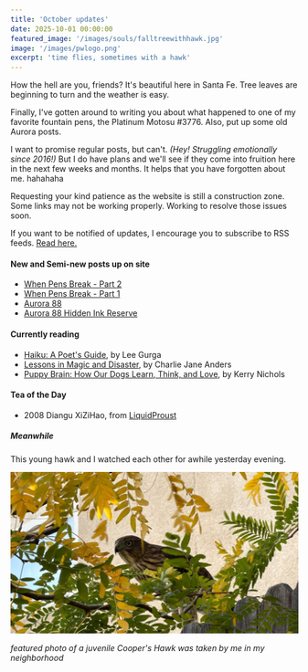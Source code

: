 ```yaml
---
title: 'October updates'
date: 2025-10-01 00:00:00
featured_image: '/images/souls/falltreewithhawk.jpg'
image: '/images/pwlogo.png'
excerpt: 'time flies, sometimes with a hawk'
---
```


How the hell are you, friends? It's beautiful here in Santa Fe. Tree leaves are beginning to turn and the weather is easy.

Finally, I've gotten around to writing you about what happened to one of my favorite fountain pens, the Platinum Motosu #3776. Also, put up some old Aurora posts.

I want to promise regular posts, but can't. <em>(Hey! Struggling emotionally since 2016!)</em> But I do have plans and we'll see if they come into fruition here in the next few weeks and months. It helps that you have forgotten about me. hahahaha

Requesting your kind patience as the website is still a construction zone. Some links may not be working properly. Working to resolve those issues soon.

If you want to be notified of updates, I encourage you to subscribe to RSS feeds. [Read here.](/subscriberss)

#### New and Semi-new posts up on site
- [When Pens Break - Part 2]( /pens/tale-of-a-vandal-pen-user-when-pens-break-part-2)
- [When Pens Break - Part 1]( /pens/tale-of-a-vandal-pen-user-when-pens-break-part-1)
- [Aurora 88]( /pens/tale-of-a-vandal-pen-collector-aurora-88)
- [Aurora 88 Hidden Ink Reserve]( /pens/aurora-hidden-ink-reserve)

#### Currently reading
- [Haiku: A Poet's Guide](https://www.goodreads.com/book/show/211517.Haiku?from_search=true&from_srp=true&qid=ZtQjo3SgrZ&rank=1), by Lee Gurga
- [Lessons in Magic and Disaster](https://www.charliejaneanders.com), by Charlie Jane Anders
- [Puppy Brain: How Our Dogs Learn, Think, and Love](https://www.goodreads.com/book/show/195391644-puppy-brain?from_search=true&from_srp=true&qid=lgja9574PB&rank=1), by Kerry Nichols

#### Tea of the Day
- 2008 Diangu XiZiHao, from [LiquidProust](https://www.etsy.com/shop/LiquidProust)

##### Meanwhile
This young hawk and I watched each other for awhile yesterday evening.

![featured photo: Immature Cooper's Hawk]( /images/souls/falltreewithhawk.jpg)

*featured photo of a juvenile Cooper's Hawk was taken by me in my neighborhood*